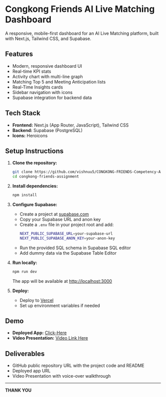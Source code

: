 # Congkong Friends AI Live Matching Dashboard

A responsive, mobile-first dashboard for an AI Live Matching platform, built with Next.js, Tailwind CSS, and Supabase.

## Features
- Modern, responsive dashboard UI
- Real-time KPI stats
- Activity chart with multi-line graph
- Matching Top 5 and Meeting Anticipation lists
- Real-Time Insights cards
- Sidebar navigation with icons
- Supabase integration for backend data

## Tech Stack
- **Frontend:** Next.js (App Router, JavaScript), Tailwind CSS
- **Backend:** Supabase (PostgreSQL)
- **Icons:** Heroicons

## Setup Instructions

1. **Clone the repository:**
   ```bash
   git clone https://github.com/vishnuu5/CONGKONG-FRIENDS-Competency-Assessment.git
   cd congkong-friends-assignment
   ```

2. **Install dependencies:**
   ```bash
   npm install
   ```

3. **Configure Supabase:**
   - Create a project at [supabase.com](https://supabase.com/)
   - Copy your Supabase URL and anon key
   - Create a `.env` file in your project root and add:
     ```bash
     NEXT_PUBLIC_SUPABASE_URL=your-supabase-url
     NEXT_PUBLIC_SUPABASE_ANON_KEY=your-anon-key
     ```
   - Run the provided SQL schema in Supabase SQL editor
   - Add dummy data via the Supabase Table Editor

4. **Run locally:**
   ```bash
   npm run dev
   ```
   The app will be available at [http://localhost:3000](http://localhost:3000)

5. **Deploy:**
   - Deploy to [Vercel](https://vercel.com/)
   - Set up environment variables if needed

## Demo
- **Deployed App:** [Click-Here](https://congkong-friends-competency-assessm.vercel.app)
- **Video Presentation:** [Video Link Here](#)

## Deliverables
- GitHub public repository URL with the project code and README
- Deployed app URL
- Video Presentation with voice-over walkthrough

---

**THANK YOU**
